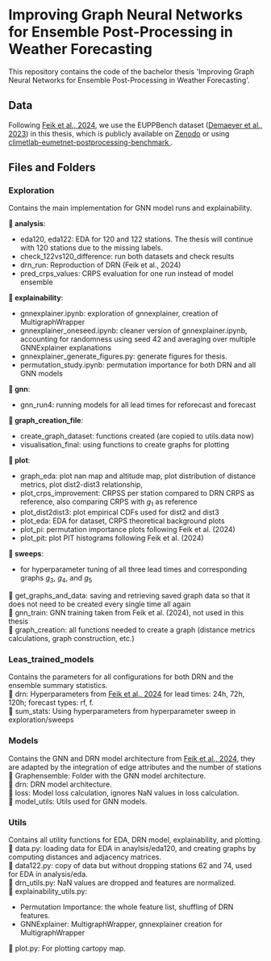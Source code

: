 # Improving Graph Neural Networks for Ensemble Post-Processing in Weather Forecasting

This repository contains the code of the bachelor thesis 'Improving Graph Neural Networks for Ensemble Post-Processing in Weather Forecasting'.

## Data

Following [Feik et al., 2024](https://arxiv.org/abs/2407.11050), we use the EUPPBench dataset ([Demaeyer et al., 2023](https://essd.copernicus.org/articles/15/2635/2023/)) in this thesis, which is publicly available on [Zenodo](https://zenodo.org/records/7708362) or using [climetlab-eumetnet-postprocessing-benchmark
](https://github.com/EUPP-benchmark/climetlab-eumetnet-postprocessing-benchmark).

## Files and Folders

### Exploration
Contains the main implementation for GNN model runs and explainability.

**📁 analysis**: 
- eda120, eda122: EDA for 120 and 122 stations. The thesis will continue with 120 stations due to the missing labels.
- check_122vs120_difference: run both datasets and check results
- drn_run: Reproduction of DRN (Feik et al., 2024)
- pred_crps_values: CRPS evaluation for one run instead of model ensemble

**📁 explainability**: 

- gnnexplainer.ipynb: exploration of gnnexplainer, creation of MultigraphWrapper
- gnnexplainer_oneseed.ipynb: cleaner version of gnnexplainer.ipynb, accounting for randomness using seed 42 and averaging over multiple GNNExplainer explanations
- gnnexplainer_generate_figures.py: generate figures for thesis.
- permutation_study.ipynb: permutation importance for both DRN and all GNN models

**📁 gnn**:
- gnn_run4: running models for all lead times for reforecast and forecast

**📁 graph_creation_file**: 
- create_graph_dataset: functions created (are copied to utils.data now)
- visualisation_final: using functions to create graphs for plotting

**📁 plot**: 
- graph_eda: plot nan map and altitude map, plot distribution of distance metrics, plot dist2-dist3 relationship,
- plot_crps_improvement: CRPSS per station compared to DRN CRPS as reference, also comparing CRPS with $g_1$ as reference 
- plot_dist2dist3: plot empirical CDFs used for dist2 and dist3
- plot_eda: EDA for dataset, CRPS theoretical background plots
- plot_pi: permutation importance plots following Feik et al. (2024)
- plot_pit: plot PIT histograms following Feik et al. (2024)

**📁 sweeps**: 
- for hyperparameter tuning of all three lead times and corresponding graphs $g_3$, $g_4$, and $g_5$
 
📄 get_graphs_and_data: saving and retrieving saved graph data so that it does not need to be created every single time all again  
📄 gnn_train: GNN training taken from Feik et al. (2024), not used in this thesis  
📄 graph_creation: all functions needed to create a graph (distance metrics calculations, graph construction, etc.)

### Leas_trained_models
Contains the parameters for all configurations for both DRN and the ensemble summary statistics.  
📁 drn: Hyperparameters from [Feik et al., 2024](https://arxiv.org/abs/2407.11050) for lead times: 24h, 72h, 120h; forecast types: rf, f.    
📁 sum_stats: Using hyperparameters from hyperparameter sweep in exploration/sweeps

### Models
Contains the GNN and DRN model architecture from [Feik et al., 2024](https://arxiv.org/abs/2407.11050), they are adapted by the integration of edge attributes and the number of stations  
📁 Graphensemble: Folder with the GNN model architecture.  
📄 drn: DRN model architecture.    
📄 loss: Model loss calculation, ignores NaN values in loss calculation.    
📄 model_utils: Utils used for GNN models.  

### Utils
Contains all utility functions for EDA, DRN model, explainability, and plotting.  
📄 data.py: loading data for EDA in anaylsis/eda120, and creating graphs by computing distances and adjacency matrices.    
📄 data122.py: copy of data but without dropping stations 62 and 74, used for EDA in analysis/eda.    
📄 drn_utils.py: NaN values are dropped and features are normalized.  
📄 explainability_utils.py:   
- Permutation Importance: the whole feature list, shuffling of DRN features.  
- GNNExplainer: MultigraphWrapper, gnnexplainer creation for MultigraphWrapper  

📄 plot.py: For plotting cartopy map.  
